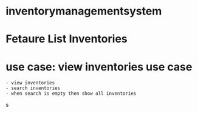 # inventorymanagementsystem

# Fetaure List Inventories
# use case: view inventories use case
    - view inventories 
    - search inventories
    - when search is empty then show all inventories


s